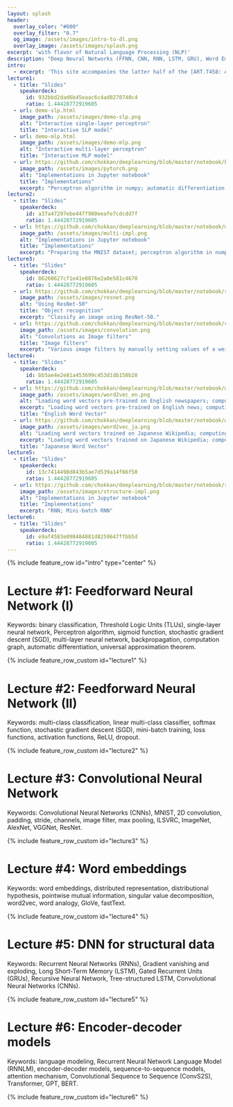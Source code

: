 ```yaml
---
layout: splash
header:
  overlay_color: "#000"
  overlay_filter: "0.7"
  og_image: /assets/images/intro-to-dl.png
  overlay_image: /assets/images/splash.png
excerpt: 'with flavor of Natural Language Processing (NLP)'
description: "Deep Neural Networks (FFNN, CNN, RNN, LSTM, GRU), Word Embeddings, Encoder-Decoder (Attention, Transformer, GPT, BERT)."
intro: 
  - excerpt: 'This site accompanies the latter half of the [ART.T458: Advanced Machine Learning](http://www.ocw.titech.ac.jp/index.php?module=General&action=T0300&GakubuCD=4&GakkaCD=342305&KeiCD=23&course=5&KougiCD=202004845&Nendo=2020&lang=EN&vid=03) course at [Tokyo Institute of Technology](https://www.titech.ac.jp/english/), which focuses on Deep Learning for Natural Language Processing (NLP).'
lecture1:
  - title: "Slides"
    speakerdeck:
      id: 932bbd2dad6b45eaac6c4ad0270740c4
      ratio: 1.44428772919605
  - url: demo-slp.html
    image_path: /assets/images/demo-slp.png
    alt: "Interactive single-layer perceptron"
    title: "Interactive SLP model"
  - url: demo-mlp.html
    image_path: /assets/images/demo-mlp.png
    alt: "Interactive multi-layer perceptron"
    title: "Interactive MLP model"
  - url: https://github.com/chokkan/deeplearning/blob/master/notebook/binary.ipynb
    image_path: /assets/images/pytorch.png
    alt: "Implementations in Jupyter notebook"
    title: "Implementations"
    excerpt: "Perceptron algorithm in numpy; automatic differentiation in autograd, pytorch, TensorFlow, and JAX; single and multi layer neural network in pytorch."
lecture2:
  - title: "Slides"
    speakerdeck:
      id: a37a47297ebe447f980eeafe7cdcdd7f
      ratio: 1.44428772919605
  - url: https://github.com/chokkan/deeplearning/blob/master/notebook/mnist.ipynb
    image_path: /assets/images/multi-impl.png
    alt: "Implementations in Jupyter notebook"
    title: "Implementations"
    excerpt: "Preparing the MNIST dataset; perceptron algorithm in numpy; stochastic gradient descent in numpy; single and multi layer neural network in pytorch."
lecture3:
  - title: "Slides"
    speakerdeck:
      id: 86260627cf1e41e8876e2a0e581c4670
      ratio: 1.44428772919605
  - url: https://github.com/chokkan/deeplearning/blob/master/notebook/resnet.ipynb
    image_path: /assets/images/resnet.png
    alt: "Using ResNet-50"
    title: "Object recognition"
    excerpt: "Classify an image using ResNet-50."
  - url: https://github.com/chokkan/deeplearning/blob/master/notebook/convolution.ipynb
    image_path: /assets/images/convolution.png
    alt: "Convolutions as Image filters"
    title: "Image filters"
    excerpt: "Various image filters by manually setting values of a weight matrix in torch.nn.Conv2d."
lecture4:
  - title: "Slides"
    speakerdeck:
      id: bb5ae4e2e81a453699c453d1db158b28
      ratio: 1.44428772919605
  - url: https://github.com/chokkan/deeplearning/blob/master/notebook/word2vec_en.ipynb
    image_path: /assets/images/word2vec_en.png
    alt: "Loading word vectors pre-trained on English newspapers; computing similarity; word analogy"
    excerpt: "Loading word vectors pre-trained on English news; computing similarity; word analogy"
    title: "English Word Vector"
  - url: https://github.com/chokkan/deeplearning/blob/master/notebook/word2vec_ja.ipynb
    image_path: /assets/images/word2vec_ja.png
    alt: "Loading word vectors trained on Japanese Wikipedia; computing similarity; word analogy"
    excerpt: "Loading word vectors trained on Japanese Wikipedia; computing similarity; word analogy"
    title: "Japanese Word Vector"
lecture5:
  - title: "Slides"
    speakerdeck:
      id: 13c7414498d843b5ae7d539a14f66f50
      ratio: 1.44428772919605
  - url: https://github.com/chokkan/deeplearning/blob/master/notebook/rnn.ipynb
    image_path: /assets/images/structure-impl.png
    alt: "Implementations in Jupyter notebook"
    title: "Implementations"
    excerpt: "RNN; Mini-batch RNN"
lecture6:
  - title: "Slides"
    speakerdeck:
      id: e9af4583e098484881d8259647ffbb5d
      ratio: 1.44428772919605
---
```


{% include feature_row id="intro" type="center" %}

# Lecture #1: Feedforward Neural Network (I)

Keywords: binary classification, Threshold Logic Units (TLUs), single-layer neural network, Perceptron algorithm, sigmoid function, stochastic gradient descent (SGD), multi-layer neural network, backpropagation, computation graph, automatic differentiation, universal approximation theorem.

{% include feature_row_custom id="lecture1" %}

# Lecture #2: Feedforward Neural Network (II)

Keywords: multi-class classification, linear multi-class classifier, softmax function, stochastic gradient descent (SGD), mini-batch training, loss functions, activation functions, ReLU, dropout.

{% include feature_row_custom id="lecture2" %}

# Lecture #3: Convolutional Neural Network

Keywords: Convolutional Neural Networks (CNNs), MNIST, 2D convolution, padding, stride, channels, image filter, max pooling, ILSVRC, ImageNet, AlexNet, VGGNet, ResNet.

{% include feature_row_custom id="lecture3" %}

# Lecture #4: Word embeddings

Keywords: word embeddings, distributed representation, distributional hypothesis, pointwise mutual information, singular value decomposition, word2vec, word analogy, GloVe, fastText.

{% include feature_row_custom id="lecture4" %}

# Lecture #5: DNN for structural data

Keywords: Recurrent Neural Networks (RNNs), Gradient vanishing and exploding, Long Short-Term Memory (LSTM), Gated Recurrent Units (GRUs), Recursive Neural Network, Tree-structured LSTM, Convolutional Neural Networks (CNNs).

{% include feature_row_custom id="lecture5" %}

# Lecture #6: Encoder-decoder models

Keywords: language modeling, Recurrent Neural Network Language Model (RNNLM), encoder-decoder models, sequence-to-sequence models, attention mechanism, Convolutional Sequence to Sequence (ConvS2S), Transformer, GPT, BERT.

{% include feature_row_custom id="lecture6" %}

<script type="text/javascript" >
  window.onload = function () {
    $(window).trigger('resize');
  }
</script>
